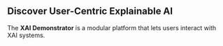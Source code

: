 ## Discover User-Centric Explainable AI

The **XAI Demonstrator** is a modular platform that lets users interact with XAI systems.
